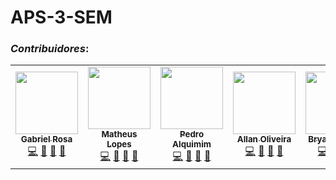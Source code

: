 # APS-3-SEM


### *Contribuidores*:

<table align="center">
  
  <tr>
    <td align="center"><a href="https://github.com/gfreitasrosa"><img src="https://avatars.githubusercontent.com/u/81601748?v=4" width="100px;" alt=""/><br /><sub><b>Gabriel Rosa</b></sub></a><br /><a href="https://github.com/gfreitasrosa/APS-3/commits?author=gfreitasrosa" title="Code">💻</a> <a href="#maintenance-Gabriel" title="Maintenance">🚧</a> <a href="#ideas-gfreitasrosa" title="Ideas, Planning, & Feedback">🤔</a> <a href="https://github.com/gfreitasrosa/APS-3/pulls?q=is%3Apr+reviewed-by%3gfreitasrosa" title="Reviewed Pull Requests">👀</a></td>
    <td align="center"><a href="https://github.com/teteu544"><img src="https://avatars.githubusercontent.com/u/93229166?v=4" width="100px;" alt=""/><br /><sub><b>Matheus Lopes</b></sub></a><br /><a href="https://github.com/gfreitasrosa/APS-3/commits?author=teteu544" title="Code">💻</a> <a href="#maintenance-filipe-crespo" title="Maintenance">🚧</a> <a href="#ideas-teteu" title="Ideas, Planning, & Feedback">🤔</a> <a href="https://github.com/gfreitasrosa/APS-3/pulls?q=is%3Apr+reviewed-by%3Ateteu544" title="Reviewed Pull Requests">👀</a></td>
    <td align="center"><a href="https://github.com/pedrOAlquimim"><img src="https://avatars.githubusercontent.com/u/89994181?v=4" width="100px;" alt=""/><br /><sub><b>Pedro Alquimim</b></sub></a><br /><a href="https://github.com/gfreitasrosa/APS-3/commits?author=pedrOAlquimim" title="Code">💻</a> <a href="#maintenance-pedro" title="Maintenance">🚧</a> <a href="#ideas-pedro" title="Ideas, Planning, & Feedback">🤔</a> <a href="https://github.com/gfreitasrosa/APS-3/pulls?q=is%3Apr+reviewed-by%3ApedroOAlquimim" title="Reviewed Pull Requests">👀</a></td>
  <td align="center"><a href="https://github.com/allannoliveira"><img src="https://avatars.githubusercontent.com/u/87586984?v=4" width="100px;" alt=""/><br /><sub><b>Allan Oliveira</b></sub></a><br /><a href="https://github.com/gfreitasrosa/APS-3/commits?author=allannoliveira" title="Code">💻</a> <a href="#maintenance-allan" title="Maintenance">🚧</a> <a href="#ideas-allan" title="Ideas, Planning, & Feedback">🤔</a> <a href="https://github.com/gfreitasrosa/APS-3/pulls?q=is%3Apr+reviewed-by%3allannoliveira" title="Reviewed Pull Requests">👀</a></td>
    <td align="center"><a href="https://github.com/Bryanow"><img src="https://avatars.githubusercontent.com/u/91998706?v=4" width="100px;" alt=""/><br /><sub><b>Bryan Ricardo</b></sub></a><br /><a href="https://github.com/gfreitasrosa/APS-3/commits?author=Bryanow" title="Code">💻</a> <a href="#maintenance-Bryan" title="Maintenance">🚧</a> <a href="#ideas-bryan" title="Ideas, Planning, & Feedback">🤔</a> <a href="https://github.com/gfreitasrosa/APS-3/pulls?q=is%3Apr+reviewed-by%3Bryanow" title="Reviewed Pull Requests">👀</a></td> 
  </tr>
</table>

